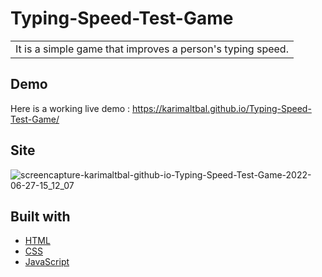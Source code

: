 # Typing-Speed-Test-Game



<table>
<tr>
<td>
   It is a simple game that improves a person's typing speed.
</td>
</tr>
</table>



## Demo
Here is a working live demo :  https://karimaltbal.github.io/Typing-Speed-Test-Game/



## Site

![screencapture-karimaltbal-github-io-Typing-Speed-Test-Game-2022-06-27-15_12_07](https://user-images.githubusercontent.com/67224257/175949982-2b7312b1-0359-424c-8744-e72c452bd54b.png)


## Built with 

- [HTML](https://html.com/)
- [CSS](https://css-tricks.com/) 
- [JavaScript](https://www.javascript.com/)


